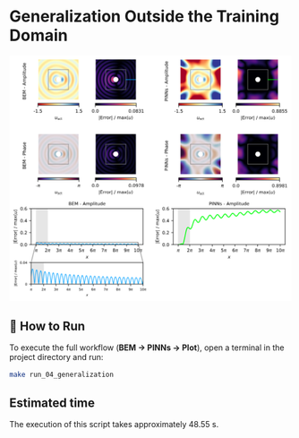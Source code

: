 # Generalization Outside the Training Domain

![generalization](figures/07_generalization.svg)


## 🚀 How to Run

To execute the full workflow (**BEM → PINNs → Plot**), open a terminal in the project directory and run:

```bash
make run_04_generalization
```

## Estimated time

The execution of this script takes approximately 48.55 s.